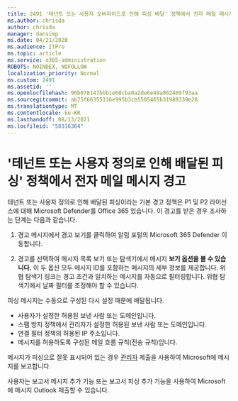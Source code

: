 ```yaml
---
title: 2491 '테넌트 또는 사용자 오버라이드로 인해 피싱 배달' 정책에서 전자 메일 메시지 경고
ms.author: chrisda
author: chrisda
manager: dansimp
ms.date: 04/21/2020
ms.audience: ITPro
ms.topic: article
ms.service: o365-administration
ROBOTS: NOINDEX, NOFOLLOW
localization_priority: Normal
ms.custom: 2491
ms.assetid: ''
ms.openlocfilehash: 90b078147bbb1e60cba0a2de6e49a862469f93aa
ms.sourcegitcommit: ab75f66355116e995b3cb5505465b31989339e28
ms.translationtype: MT
ms.contentlocale: ko-KR
ms.lasthandoff: 08/13/2021
ms.locfileid: "58316364"
---
```

# <a name="alert-email-messages-from-the-phish-delivered-due-to-tenant-or-user-override-policy"></a>'테넌트 또는 사용자 정의로 인해 배달된 피싱' 정책에서 전자 메일 메시지 경고

테넌트 또는  사용자 정의로 인해 배달된 피싱이라는 기본 경고 정책은 P1 및 P2 라이선스에 대해 Microsoft Defender를 Office 365 있습니다. 이 경고를 받은 경우 조사하는 단계는 다음과 같습니다.

1. 경고 메시지에서 경고  보기를 클릭하여  알림 포털의 Microsoft 365 Defender 이동합니다.

2. 경고를 선택하여 메시지 목록  보기 또는 탐색기에서 메시지 **보기 옵션을 볼 수 있습니다.** 이 두 옵션 모두 메시지 ID를 포함하는 메시지의 세부 정보를 제공합니다. 위협 탐색기 링크는 경고 조건과 일치하는 메시지를 자동으로 필터링합니다. 위협 탐색기에서 날짜 필터를 조정해야 할 수 있습니다.

피싱 메시지는 수동으로 구성된 다시 설정 때문에 배달됩니다.

- 사용자가 설정한 허용된 보낸 사람 또는 도메인입니다.
- 스팸 방지 정책에서 관리자가 설정한 허용된 보낸 사람 또는 도메인입니다.
- 연결 필터 정책의 허용된 IP 주소입니다.
- 메시지를 허용하도록 구성된 메일 흐름 규칙(전송 규칙)입니다.

메시지가 피싱으로 잘못 표시되어 있는 경우 [관리자](https://docs.microsoft.com/microsoft-365/security/office-365-security/admin-submission) 제출을 사용하여 Microsoft에 메시지를 보고합니다.

사용자는 보고서 [](https://docs.microsoft.com/microsoft-365/security/office-365-security/enable-the-report-message-add-in) 메시지 추가 기능 또는 보고서 피싱 추가 기능을 사용하여 Microsoft에 메시지 Outlook 제출할 수 있습니다.
